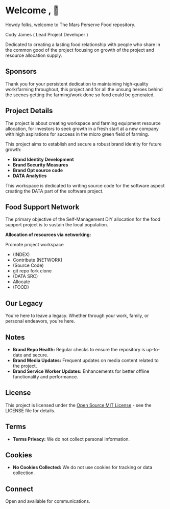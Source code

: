 # Welcome , 🍊

Howdy folks, welcome to The Mars Perserve Food repository.

Cody James ( Lead Project Developer )

Dedicated to creating a lasting food relationship with 
people who share in the common good of the project focusing
on growth of the project and resource allocation supply.

## Sponsors

Thank you for your persistent dedication to maintaining high-quality work/farming throughout,
this project and for all the unsung heroes behind the scenes getting the farming/work done so food could be generated.

## Project Details

The project is about creating workspace and farming equipment resource allocation,
for investors to seek growth in a fresh start at a new company with high aspirations
for success in the micro green field of farming.

This project aims to establish and secure a robust brand identity for future growth:

- **Brand Identity Development**
- **Brand Security Measures**
- **Brand Opt source code**
- **DATA Analytics**

This workspace is dedicated to writing source code for the software aspect
creating the DATA part of the software project.

## Food Support Network

The primary objective of the Self-Management DIY allocation for the food support project is to sustain the local population.

**Allocation of resources via networking:**

  Promote project workspace  
-    (INDEX)
- Contribute
   (NETWORK)
-    (Source Code)
- git repo fork clone
-    (DATA SRC)
- Allocate
-    (FOOD)

## Our Legacy

You're here to leave a legacy. Whether through your work, family, or personal endeavors, you're here.

## Notes

- **Brand Repo Health:** Regular checks to ensure the repository is up-to-date and secure.
- **Brand Media Updates:** Frequent updates on media content related to the project.
- **Brand Service Worker Updates:** Enhancements for better offline functionality and performance.

## License 

This project is licensed under the [Open Source MIT License](LICENSE.md) - see the LICENSE file for details.

## Terms

- **Terms Privacy:** We do not collect personal information.

## Cookies 
- **No Cookies Collected:** We do not use cookies for tracking or data collection.

## Connect
Open and available for communications.
